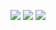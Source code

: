 <a href="버튼을 눌렀을 때 이동할 링크" target="_blank"><img src="https://img.shields.io/badge/itvincent11-FFCD00?style=flat-square&logo=kakaotalk&logoColor=black"/></a>
<a href="버튼을 눌렀을 때 이동할 링크" target="_blank"><img src="https://img.shields.io/badge/itvincent11@gmail.com-EA4335?style=flat-square&logo=gmail&logoColor=black"/></a>
<a href="버튼을 눌렀을 때 이동할 링크" target="_blank"><img src="https://img.shields.io/badge/discord-5865F2?style=flat-square&logo=discord&logoColor=white"/></a>
 

